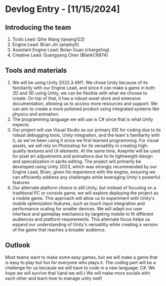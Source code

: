 # Devlog Entry - [11/15/2024]
## Introducing the team
1. Tools Lead: Qihe Wang (qwang122)
2. Engine Lead: Brian Jin (amphy0)
3. Assistant Engine Lead: Bolan Guan (chargeling)
4. Creative Lead: Guangyang Chen (BlankC6874)

## Tools and materials
1. We will be using Unity 2022.3.49f1. We chose Unity because of its familiarity with our Engine Lead, and since it can make a game in both 2D and 3D using Unity, we can be flexible with what we choose to create. On top of that, it has a robust asset store and extensive documentation, allowing us to access more resources and support. We can aim to create a more polished product using integrated systems like physics and animation.
2. The programming language we will use is C# since that is what Unity expects.
3. Our project will use Visual Studio as our primary IDE for coding due to its robust debugging tools, Unity integration, and the team's familiarity with it, as we've been using it since we first learned programming. For visual assets, we will rely on Photoshop for its versatility in creating high-quality textures and UI elements. At the same time, Aseprite will be used for pixel art adjustments and animations due to its lightweight design and specialization in sprite editing. The project will primarily be developed using Unity 2023, which was strongly recommended by our Engine Lead, Brian, given his experience with the engine, ensuring we can efficiently address any challenges while leveraging Unity's powerful features.
4. Our alternate platform choice is still Unity, but instead of focusing on a traditional PC or console game, we will explore deploying the project as a mobile game. This approach will allow us to experiment with Unity's mobile optimization features, such as touch input integration and performance scaling for smaller devices. We will adapt our user interface and gameplay mechanics by targeting mobile to fit different audiences and platform requirements. This alternate focus helps us expand our understanding of Unity's versatility while creating a version of the game that reaches a broader audience.

## Outlook
Most teams want to make some easy games, but we will make a game that is easy to play but fun for everyone who plays it. The coding part will be a challenge for us because we will have to code in a new language: C#. We hope we will survive that !(and we will.) We will make more socials with each other and learn how to manage unity well!
